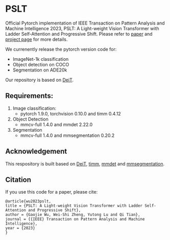 # PSLT

Official Pytorch implementation of IEEE Transaction on Pattern Analysis and Machine Intelligence 2023, PSLT: A Light-weight Vision Transformer with
Ladder Self-Attention and Progressive Shift. Please refer to [paper](https://arxiv.org/abs/2304.03481) and [project page](https://isee-ai.cn/wugaojie/PSLT.html) for more details.

We currenently release the pytorch version code for:
- ImageNet-1k classification
- Object detection on COCO
- Segmentation on ADE20k

Our repository is based on [DeiT](https://github.com/peternara/deit-Transformers).

## Requirements:
1. Image classification:
    - pytorch 1.9.0, torchvision 0.10.0 and timm 0.4.12
2. Object Detection
    - mmcv-full 1.4.0 and mmdet 2.22.0
3. Segmentation
    - mmcv-full 1.4.0 and mmsegmentation 0.20.2
  
## Acknowledgement
This respository is built based on [DeiT](https://github.com/peternara/deit-Transformers), [timm](https://github.com/huggingface/pytorch-image-models), [mmdet](https://github.com/open-mmlab/mmdetection) and [mmsegmentation](https://github.com/open-mmlab/mmsegmentation).


## Citation 
If you use this code for a paper, please cite:

```
@article{wu2023pslt,
title = {PSLT: A Light-weight Vision Transformer with Ladder Self-Attention and Progressive Shift},
author = {Gaojie Wu, Wei-Shi Zheng, Yutong Lu and Qi Tian},
journal = {{IEEE} Transaction on Pattern Analysis and Machine Intelligence},
year = {2023}
}
```
